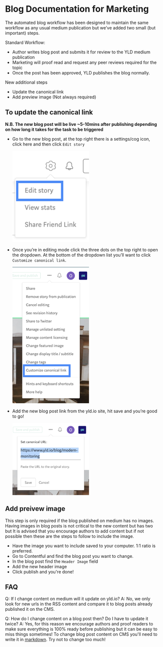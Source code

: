 # Blog Documentation for Marketing

The automated blog workflow has been designed to maintain the same workflow as any usual medium publication but we’ve added two small (but important) steps.

Standard Workflow:

- Author writes blog post and submits it for review to the YLD medium publication
- Marketing will proof read and request any peer reviews required for the topic
- Once the post has been approved, YLD publishes the blog normally.

New additional steps

- Update the canonical link
- Add preview image (Not always required)

## To update the canonical link

**N.B. The new blog post will be live ~5-10mins after publishing depending on how long it takes for the task to be triggered**

- Go to the new blog post, at the top right there is a settings/cog icon, click here and then click `Edit story`

  ![edit post](./assets/edit.png)

- Once you’re in editing mode click the three dots on the top right to open the dropdown. At the bottom of the dropdown list you’ll want to click `Customize canonical link`.

  ![edit canonical](./assets/canonical.png)

- Add the new blog post link from the yld.io site, hit save and you’re good to go!

  ![edit canonical](./assets/canonical-url.png)

## Add preivew image

This step is only required if the blog published on medium has no images. Having images in blog posts is not critical to the new content but has two but It is advised that you encourage authors to add content but if not possible then these are the steps to follow to include the image.

- Have the image you want to include saved to your computer. 1:1 ratio is preferred.
- Go to Contentful and find the blog post you want to change.
- In the blog post find the `Header Image` field
- Add the new header image
- Click publish and you're done!

## FAQ

Q: If I change content on medium will it update on yld.io?
A: No, we only look for new urls in the RSS content and compare it to blog posts already published it on the CMS.

Q: How do I change content on a blog post then? Do I have to update it twice?
A: Yes, for this reason we encourage authors and proof readers to make sure everything is 100% ready before publishing but it can be easy to miss things sometimes! To change blog post content on CMS you'll need to write it in [markdown](https://github.com/adam-p/markdown-here/wiki/Markdown-Cheatsheet). Try not to change too much!
